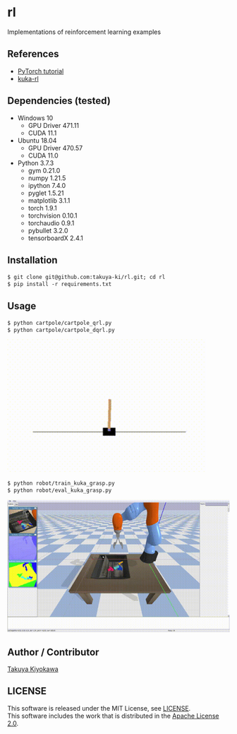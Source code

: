 # rl

Implementations of reinforcement learning examples

## References

- [PyTorch tutorial](https://pytorch.org/tutorials/intermediate/reinforcement_q_learning.html)
- [kuka-rl](https://github.com/mahyaret/kuka_rl)

## Dependencies (tested)

- Windows 10
  - GPU Driver 471.11
  - CUDA 11.1
- Ubuntu 18.04
  - GPU Driver 470.57
  - CUDA 11.0
- Python 3.7.3
  - gym 0.21.0
  - numpy 1.21.5
  - ipython 7.4.0
  - pyglet 1.5.21
  - matplotlib 3.1.1
  - torch 1.9.1 
  - torchvision 0.10.1
  - torchaudio 0.9.1
  - pybullet 3.2.0
  - tensorboardX 2.4.1

## Installation

    $ git clone git@github.com:takuya-ki/rl.git; cd rl
    $ pip install -r requirements.txt

## Usage

    $ python cartpole/cartpole_qrl.py
    $ python cartpole/cartpole_dqrl.py
<img src="./data/readme/movie_cartpole.gif" height="300"/>

    $ python robot/train_kuka_grasp.py
    $ python robot/eval_kuka_grasp.py
<img src="./data/readme/movie_kuka.gif" height="300"/>

## Author / Contributor

[Takuya Kiyokawa](https://takuya-ki.github.io/)  

## LICENSE

This software is released under the MIT License, see [LICENSE](./LICENSE).  
This software includes the work that is distributed in the [Apache License 2.0](https://www.apache.org/licenses/LICENSE-2.0).
